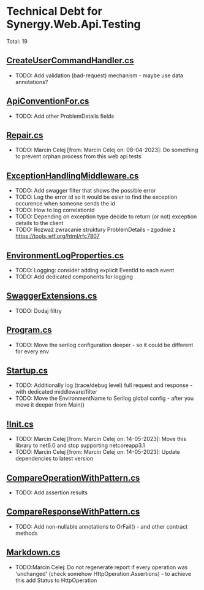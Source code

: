 ﻿# Technical Debt for Synergy.Web.Api.Testing

Total: 19

## [CreateUserCommandHandler.cs](../../../Sample/Synergy.Sample.Web.API.Services/Users/Commands/CreateUser/CreateUserCommandHandler.cs)
- TODO: Add validation (bad-request) mechanism - maybe use data annotations?

## [ApiConventionFor.cs](../../../Sample/Synergy.Sample.Web.API.Tests/Infrastructure/ApiConventionFor.cs)
- TODO: Add other ProblemDetails fields

## [Repair.cs](../../../Sample/Synergy.Sample.Web.API.Tests/Repair.cs)
- TODO: Marcin Celej [from: Marcin Celej on: 08-04-2023]: Do something to prevent orphan process from this web api tests

## [ExceptionHandlingMiddleware.cs](../../../Sample/Synergy.Sample.Web.API/Extensions/ExceptionHandlingMiddleware.cs)
- TODO: Add swagger filter that shows the possible error
- TODO: Log the error id so it would be esier to find the exception occurence when someone sends the id
- TODO: How to log correlationId
- TODO: Depending on exception type decide to return (or not) exception details to the client
- TODO: Rozważ zwracanie struktury ProblemDetails - zgodnie z https://tools.ietf.org/html/rfc7807

## [EnvironmentLogProperties.cs](../../../Sample/Synergy.Sample.Web.API/Extensions/Logging/EnvironmentLogProperties.cs)
- TODO: Logging: consider adding explicit EventId to each event
- TODO: Add dedicated components for logging

## [SwaggerExtensions.cs](../../../Sample/Synergy.Sample.Web.API/Extensions/SwaggerExtensions.cs)
- TODO: Dodaj filtry

## [Program.cs](../../../Sample/Synergy.Sample.Web.API/Program.cs)
- TODO: Move the serilog configuration deeper - so it could be different for every env

## [Startup.cs](../../../Sample/Synergy.Sample.Web.API/Startup.cs)
- TODO: Additionally log (trace/debug level) full request and response - with dedicated middleware/filter
- TODO: Move the EnvironmentName to Serilog global config - after you move it deeper from Main()

## [!Init.cs](../../../Synergy.Web.Api.Testing/!Init.cs)
- TODO: Marcin Celej [from: Marcin Celej on: 14-05-2023]: Move this library to net6.0 and stop supporting netcoreapp3.1
- TODO: Marcin Celej [from: Marcin Celej on: 14-05-2023]: Update dependencies to latest version

## [CompareOperationWithPattern.cs](../../../Synergy.Web.Api.Testing/Assertions/CompareOperationWithPattern.cs)
- TODO: Add assertion results

## [CompareResponseWithPattern.cs](../../../Synergy.Web.Api.Testing/Assertions/CompareResponseWithPattern.cs)
- TODO: Add non-nullable annotations to OrFail() - and other contract methods

## [Markdown.cs](../../../Synergy.Web.Api.Testing/Features/Markdown.cs)
- TODO:Marcin Celej: Do not regenerate report if every operation was 'unchanged' (check somehow HttpOperation.Assertions) - to achieve this add Status to HttpOperation
